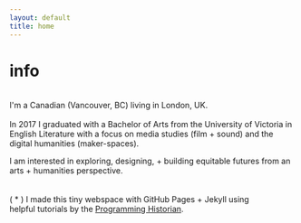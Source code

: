 ```yaml
---
layout: default
title: home
---
```

# info
<br>
I'm a Canadian (Vancouver, BC) living in London, UK.
<br>
<br>In 2017 I graduated with a Bachelor of Arts from the University of Victoria in English Literature with a focus on media studies (film + sound) and the digital humanities (maker-spaces).

I am interested in exploring, designing, + building equitable futures from an arts + humanities perspective.<br>
<br>
<br>
( * ) I made this tiny webspace with GitHub Pages + Jekyll using <br>helpful tutorials by the [Programming Historian](https://programminghistorian.org/).
